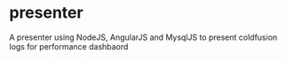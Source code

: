# presenter
 
A presenter using NodeJS, AngularJS and MysqlJS to present coldfusion logs for performance dashbaord
